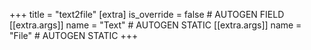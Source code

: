 +++
title = "text2file"
[extra]
is_override = false # AUTOGEN FIELD
[[extra.args]]
name = "Text" # AUTOGEN STATIC
[[extra.args]]
name = "File" # AUTOGEN STATIC
+++